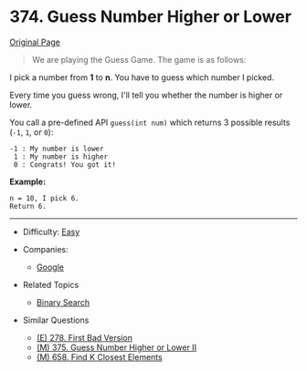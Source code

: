 # 374. Guess Number Higher or Lower

[Original Page](https://leetcode.com/problems/guess-number-higher-or-lower/description/)

> We are playing the Guess Game. The game is as follows:

I pick a number from **1** to **n**. You have to guess which number I picked.

Every time you guess wrong, I'll tell you whether the number is higher or lower.

You call a pre-defined API `guess(int num)` which returns 3 possible results (`-1`, `1`, or `0`):
 
```
-1 : My number is lower
 1 : My number is higher
 0 : Congrats! You got it!
```

**Example:** 
```
n = 10, I pick 6.
Return 6.
```
---

* Difficulty: [Easy](https://leetcode.com/problemset/all/?difficulty=Easy)
* Companies:
  * [Google](https://leetcode.com/company/google/)
* Related Topics 
  * [Binary Search](https://leetcode.com/tag/binary-search/)
   
* Similar Questions 
  * [(E) 278. First Bad Version](https://leetcode.com/problems/first-bad-version/description/)
  * [(M) 375. Guess Number Higher or Lower II](https://leetcode.com/problems/guess-number-higher-or-lower-ii/description/)
  * [(M) 658. Find K Closest Elements](https://leetcode.com/problems/find-k-closest-elements/description/)
